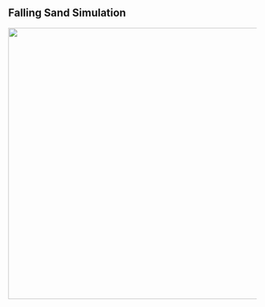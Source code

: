 ## Falling Sand Simulation
<!--
![falling-sand-simulation](https://github.com/Mouadspace/falling-sand-simulation/assets/121675898/8684549e-9942-4e0d-bf66-2069364de9c9)
-->
<div align="center"> 
  <img width="550" src="https://github.com/Mouadspace/falling-sand-simulation/assets/121675898/8684549e-9942-4e0d-bf66-2069364de9c9"/>
</div>
